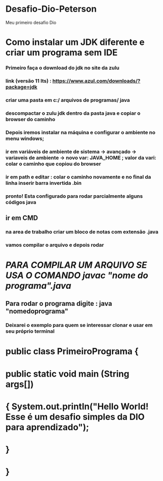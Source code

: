 # Desafio-Dio-Peterson
Meu primeiro desafio Dio


# Como instalar um JDK diferente e criar um programa sem IDE 


### Primeiro faça o download do jdk no site da zulu 

### link (versão 11 lts) : https://www.azul.com/downloads/?package=jdk

### criar uma pasta em c:/ arquivos de programas/ java

### descompactar o zulu jdk dentro da pasta java e copiar o browser do caminho 

### Depois iremos instalar na máquina e configurar o ambiente no menu windows; 

### ir em variáveis de ambiente de sistema -> avançado -> variaveis de ambiente -> novo var: JAVA_HOME ; valor da vari: colar o caminho que copiou do browser

### ir em path e editar : colar o caminho novamente e no final da linha inserir barra invertida \.bin

### pronto! Esta configurado para rodar parcialmente alguns códigos java 

## ir em CMD 

### na area de trabalho criar um bloco de notas com extensão .java 

### vamos compilar o arquivo e depois rodar 

# _PARA COMPILAR UM ARQUIVO SE USA O COMANDO javac "nome do programa".java_ 


## Para rodar o programa digite :  java "nomedoprograma"


### Deixarei o exemplo para quem se interessar clonar e usar em seu próprio terminal


# public class PrimeiroPrograma {
 #             public static void main (String args[])
 #    {        System.out.println("Hello World! Esse é um desafio simples da DIO para aprendizado");
 
 #           }
 #                      }
 
 
 
 




